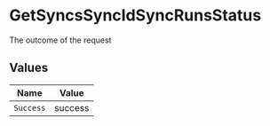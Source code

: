 # GetSyncsSyncIdSyncRunsStatus

The outcome of the request


## Values

| Name      | Value     |
| --------- | --------- |
| `Success` | success   |
